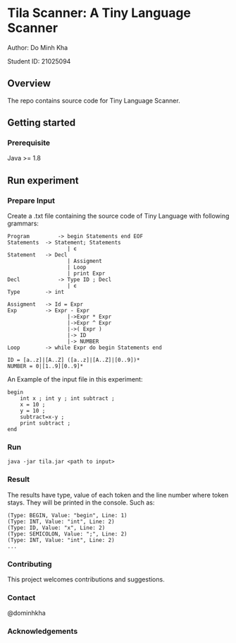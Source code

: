 # Tila Scanner: A Tiny Language Scanner
Author: Do Minh Kha 

Student ID: 21025094
## Overview
The repo contains source code for Tiny Language Scanner.

[//]: # (## Table of Contents)

[//]: # ()
[//]: # (* [Overview]&#40;#overview&#41;)

[//]: # (* [Getting Started]&#40;#getting-started&#41;)

[//]: # (    * [Prerequisites]&#40;#prerequisites&#41;)

[//]: # (    * [Get Repo]&#40;#get-repo&#41;)

[//]: # ()
[//]: # (* [Run experiment]&#40;#Run-experiment&#41;)

[//]: # (    * [Prepare Input]&#40;#prepare-input&#41;)

[//]: # (    * [Run]&#40;#run&#41;)

[//]: # (    * [Result]&#40;#View-Result&#41;)

## Getting started
### Prerequisite
Java >= 1.8

## Run experiment
### Prepare Input
Create a .txt file containing the source code of Tiny Language with following grammars:
```
Program	        -> begin Statements end EOF
Statements	-> Statement; Statements
                   | ϵ
Statement	-> Decl
                   | Assigment
                   | Loop
                   | print Expr
Decl 	        -> Type ID ; Decl
                   | ϵ
Type		-> int

Assigment	-> Id = Expr
Exp 		-> Expr - Expr
                   |->Expr * Expr
                   |->Expr ^ Expr
                   |->( Expr )
                   |-> ID
                   |-> NUMBER
Loop		-> while Expr do begin Statements end

ID = [a..z]|[A..Z] ([a..z]|[A..Z]|[0..9])*
NUMBER = 0|[1..9][0..9]*
```
An Example of the input file in this experiment:

```
begin
    int x ; int y ; int subtract ;
    x = 10 ;
    y = 10 ;
    subtract=x-y ;
    print subtract ;
end
```

### Run

[//]: # (* Compile:  ``make compile``)

[//]: # (* Run : ``make run inputFile={The full path of input file}``)

[//]: # (* Clean: ``make clean``)
```java -jar tila.jar <path to input>```
### Result
The results have type, value of each token and the line number where token stays. They will be printed in the console. Such as:
```
(Type: BEGIN, Value: "begin", Line: 1)
(Type: INT, Value: "int", Line: 2)
(Type: ID, Value: "x", Line: 2)
(Type: SEMICOLON, Value: ";", Line: 2)
(Type: INT, Value: "int", Line: 2)
...
```

### Contributing
This project welcomes contributions and suggestions.
### Contact
@dominhkha
### Acknowledgements


